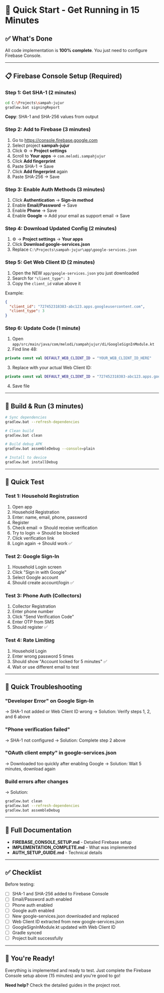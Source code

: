 # 🚀 Quick Start - Get Running in 15 Minutes

## ✅ What's Done
All code implementation is **100% complete**. You just need to configure Firebase Console.

---

## 📋 Firebase Console Setup (Required)

### Step 1: Get SHA-1 (2 minutes)
```bash
cd C:\Projects\sampah-jujur
gradlew.bat signingReport
```
**Copy**: SHA-1 and SHA-256 values from output

### Step 2: Add to Firebase (3 minutes)
1. Go to https://console.firebase.google.com
2. Select project **sampah-jujur**
3. Click ⚙️ → **Project settings**
4. Scroll to **Your apps** → `com.melodi.sampahjujur`
5. Click **Add fingerprint**
6. Paste SHA-1 → Save
7. Click **Add fingerprint** again
8. Paste SHA-256 → Save

### Step 3: Enable Auth Methods (3 minutes)
1. Click **Authentication** → **Sign-in method**
2. Enable **Email/Password** → Save
3. Enable **Phone** → Save
4. Enable **Google** → Add your email as support email → Save

### Step 4: Download Updated Config (2 minutes)
1. ⚙️ → **Project settings** → **Your apps**
2. Click **Download google-services.json**
3. Replace `C:\Projects\sampah-jujur\app\google-services.json`

### Step 5: Get Web Client ID (2 minutes)
1. Open the NEW `app/google-services.json` you just downloaded
2. Search for `"client_type": 3`
3. Copy the `client_id` value above it

Example:
```json
{
  "client_id": "727452318383-abc123.apps.googleusercontent.com",
  "client_type": 3
}
```

### Step 6: Update Code (1 minute)
1. Open `app/src/main/java/com/melodi/sampahjujur/di/GoogleSignInModule.kt`
2. Find line 48:
```kotlin
private const val DEFAULT_WEB_CLIENT_ID = "YOUR_WEB_CLIENT_ID_HERE"
```
3. Replace with your actual Web Client ID:
```kotlin
private const val DEFAULT_WEB_CLIENT_ID = "727452318383-abc123.apps.googleusercontent.com"
```
4. Save file

---

## 🔨 Build & Run (3 minutes)

```bash
# Sync dependencies
gradlew.bat --refresh-dependencies

# Clean build
gradlew.bat clean

# Build debug APK
gradlew.bat assembleDebug --console=plain

# Install to device
gradlew.bat installDebug
```

---

## 🧪 Quick Test

### Test 1: Household Registration
1. Open app
2. Household Registration
3. Enter: name, email, phone, password
4. Register
5. Check email → Should receive verification
6. Try to login → Should be blocked
7. Click verification link
8. Login again → Should work ✅

### Test 2: Google Sign-In
1. Household Login screen
2. Click "Sign in with Google"
3. Select Google account
4. Should create account/login ✅

### Test 3: Phone Auth (Collectors)
1. Collector Registration
2. Enter phone number
3. Click "Send Verification Code"
4. Enter OTP from SMS
5. Should register ✅

### Test 4: Rate Limiting
1. Household Login
2. Enter wrong password 5 times
3. Should show "Account locked for 5 minutes" ✅
4. Wait or use different email to test

---

## 🐛 Quick Troubleshooting

### "Developer Error" on Google Sign-In
→ SHA-1 not added or Web Client ID wrong
→ Solution: Verify steps 1, 2, and 6 above

### "Phone verification failed"
→ SHA-1 not configured
→ Solution: Complete step 2 above

### "OAuth client empty" in google-services.json
→ Downloaded too quickly after enabling Google
→ Solution: Wait 5 minutes, download again

### Build errors after changes
→ Solution:
```bash
gradlew.bat clean
gradlew.bat --refresh-dependencies
gradlew.bat assembleDebug
```

---

## 📖 Full Documentation

- **FIREBASE_CONSOLE_SETUP.md** - Detailed Firebase setup
- **IMPLEMENTATION_COMPLETE.md** - What was implemented
- **AUTH_SETUP_GUIDE.md** - Technical details

---

## ✅ Checklist

Before testing:
- [ ] SHA-1 and SHA-256 added to Firebase Console
- [ ] Email/Password auth enabled
- [ ] Phone auth enabled
- [ ] Google auth enabled
- [ ] New google-services.json downloaded and replaced
- [ ] Web Client ID extracted from new google-services.json
- [ ] GoogleSignInModule.kt updated with Web Client ID
- [ ] Gradle synced
- [ ] Project built successfully

---

## 🎯 You're Ready!

Everything is implemented and ready to test. Just complete the Firebase Console setup above (15 minutes) and you're good to go!

**Need help?** Check the detailed guides in the project root.
